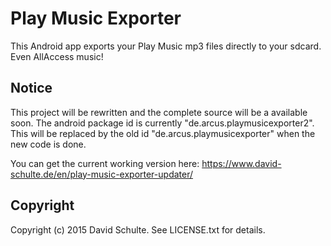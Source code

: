 # Play Music Exporter

This Android app exports your Play Music mp3 files directly to your sdcard. Even AllAccess music!

## Notice

This project will be rewritten and the complete source will be a available soon.
The android package id is currently "de.arcus.playmusicexporter2". This will be replaced by the old id "de.arcus.playmusicexporter" when the new code is done.

You can get the current working version here: https://www.david-schulte.de/en/play-music-exporter-updater/

## Copyright

Copyright (c) 2015 David Schulte. See LICENSE.txt for details.